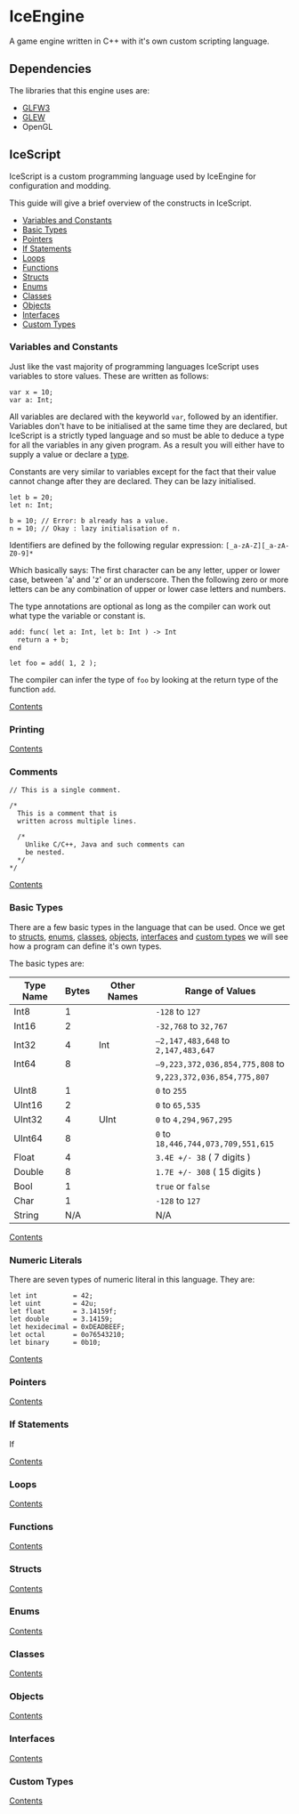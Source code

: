 # IceEngine

A game engine written in C++ with it's own custom scripting language.

## Dependencies
The libraries that this engine uses are:
* [GLFW3](http://www.glfw.org/)
* [GLEW](http://glew.sourceforge.net/)
* OpenGL


## IceScript

IceScript is a custom programming language used by IceEngine for configuration
and modding.

This guide will give a brief overview of the constructs in IceScript.

* [Variables and Constants](#variables-and-constants)
* [Basic Types](#basic-types)
* [Pointers](#pointers)
* [If Statements](#if-statements)
* [Loops](#loops)
* [Functions](#functions)
* [Structs](#structs)
* [Enums](#enums)
* [Classes](#classes)
* [Objects](#objects)
* [Interfaces](#interfaces)
* [Custom Types](#custom-types)

### Variables and Constants

Just like the vast majority of programming languages IceScript uses variables to
store values. These are written as follows:

    var x = 10;
    var a: Int;

All variables are declared with the keyworld `var`, followed by an identifier.
Variables don't have to be initialised at the same time they are declared, but
IceScript is a strictly typed language and so must be able to deduce a type for
all the variables in any given program. As a result you will either have to
supply a value or declare a [type](#basic-types).

Constants are very similar to variables except for the fact that their value
cannot change after they are declared. They can be lazy initialised.

    let b = 20;
    let n: Int;

    b = 10; // Error: b already has a value.
    n = 10; // Okay : lazy initialisation of n.

Identifiers are defined by the following regular expression:
`[_a-zA-Z][_a-zA-Z0-9]*`

Which basically says:
The first character can be any letter, upper or lower case, between 'a' and 'z'
or an underscore. Then the following zero or more letters can be any combination
of upper or lower case letters and numbers.

The type annotations are optional as long as the compiler can work out what type
the variable or constant is.

    add: func( let a: Int, let b: Int ) -> Int
      return a + b;
    end

    let foo = add( 1, 2 );

The compiler can infer the type of `foo` by looking at the return type of the
function `add`.

[Contents](#icescript)

### Printing

[Contents](#icescript)

### Comments

    // This is a single comment.

    /*
      This is a comment that is
      written across multiple lines.

      /*
        Unlike C/C++, Java and such comments can
        be nested.
      */
    */

[Contents](#icescript)

### Basic Types

There are a few basic types in the language that can be used. Once we get to
[structs](#structs), [enums](#enums), [classes](#classes), [objects](#objects), [interfaces](#interfaces) and [custom types](#custom-types) we will see
how a program can define it's own types.

The basic types are:

| Type Name | Bytes | Other Names | Range of Values                     |
| --------- | ----- | ----------- | ----------------------------------- |
| Int8      | 1     |             | `-128` to `127`                     |
| Int16     | 2     |             | `-32,768` to `32,767`               |
| Int32     | 4     | Int         | `–2,147,483,648` to `2,147,483,647` |
| Int64     | 8     |             | `–9,223,372,036,854,775,808` to     |
|           |       |             | `9,223,372,036,854,775,807`         |
| UInt8     | 1     |             | `0` to `255`                        |
| UInt16    | 2     |             | `0` to `65,535`                     |
| UInt32    | 4     | UInt        | `0` to `4,294,967,295`              |
| UInt64    | 8     |             | `0` to `18,446,744,073,709,551,615` |
| Float     | 4     |             | `3.4E +/- 38`  ( 7 digits  )        |
| Double    | 8     |             | `1.7E +/- 308` ( 15 digits )        |
| Bool      | 1     |             | `true` or `false`                   |
| Char      | 1     |             | `-128` to `127`                     |
| String    | N/A   |             | N/A                                 |

[Contents](#icescript)

### Numeric Literals

There are seven types of numeric literal in this language. They are:

    let int         = 42;
    let uint        = 42u;
    let float       = 3.14159f;
    let double      = 3.14159;
    let hexidecimal = 0xDEADBEEF;
    let octal       = 0o76543210;
    let binary      = 0b10;

[Contents](#icescript)

### Pointers

[Contents](#icescript)

### If Statements

If

[Contents](#icescript)

### Loops

[Contents](#icescript)

### Functions

[Contents](#icescript)

### Structs

[Contents](#icescript)

### Enums

[Contents](#icescript)

### Classes

[Contents](#icescript)

### Objects

[Contents](#icescript)

### Interfaces

[Contents](#icescript)

### Custom Types

[Contents](#icescript)
